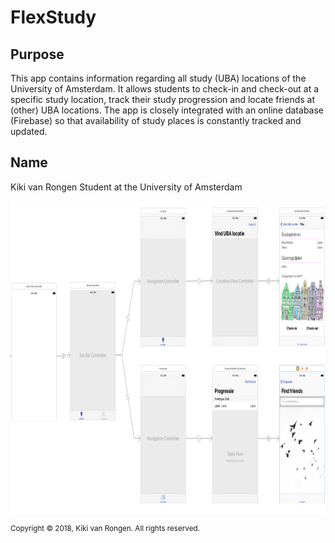 # FlexStudy

## Purpose
This app contains information regarding all study (UBA) locations of the University of Amsterdam. It allows students to check-in and check-out
at a specific study location, track their study progression and locate friends at (other) UBA locations. The app is closely integrated with an online
database (Firebase) so that availability of study places is constantly tracked and updated. 

## Name
Kiki van Rongen
Student at the University of Amsterdam

<img src=https://github.com/kikivanrongen/FlexStudy/blob/master/doc/Storyboard%20overview.png alt="Storyboard overview" width="800" height="500">

<sup>Copyright © 2018, Kiki van Rongen. All rights reserved.</sup>
